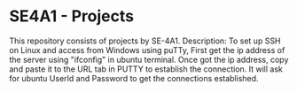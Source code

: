# SE4A1 - Projects
This repository consists of projects by SE-4A1.
Description:
To set up SSH on Linux and access from Windows using puTTy, 
First get the ip address of the server using "ifconfig" in ubuntu terminal. 
Once got the ip address, copy and paste it to the URL tab in PUTTY to establish the connection.
It will ask for ubuntu UserId and Password to get the connections established.

